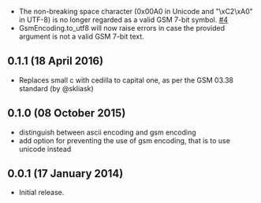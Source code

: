 * The non-breaking space character (0x00A0 in Unicode and "\xC2\xA0" in UTF-8) is no longer regarded as a valid GSM 7-bit symbol. [#4](https://github.com/livebg/smstools/issues/4)
* GsmEncoding.to_utf8 will now raise errors in case the provided argument is not a valid GSM 7-bit text.

## 0.1.1 (18 April 2016)

* Replaces small c with cedilla to capital one, as per the GSM 03.38 standard (by @skliask)

## 0.1.0 (08 October 2015)

* distinguish between ascii encoding and gsm encoding
* add option for preventing the use of gsm encoding, that is to use unicode instead

## 0.0.1 (17 January 2014)

* Initial release.
